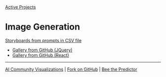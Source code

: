 [Active Projects](/io/) 

# Image Generation

[Storyboards from prompts in CSV file](/replicate)
- [Gallery from GitHub (JQuery)](/replicate/images/)
- [Gallery from GitHub (React)](/replicate/gallery/view/)

---
[AI Community Visualizations](../) | [Fork on GitHub](https://github.com/modelearth/replicate/) | [Bee the Predictor](/RealityStream/input/bees/)
<!--
## AI Images Generated from Replicate API

We'll be using Streamlit python to generate and save images based on our NAICS industry descriptions and EPA impact indicators.

[generateimages.streamlit.app](https://generateimages.streamlit.app)

[More Streamlit apps](https://streamlit.io/gallery)

## NAICS Data

[NAICS Lookup](https://model.earth/data-pipeline/timelines/tabulator/)

[Annual NAICS data for US counties](https://github.com/ModelEarth/community-data/tree/master/industries/naics/US/counties)
-->
